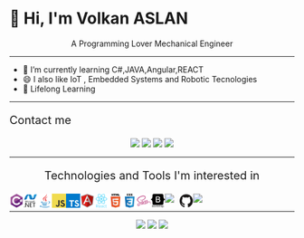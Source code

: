 <h1 align='left'> 👋 Hi, I'm Volkan ASLAN</h1>
<center>
<p>A Programming Lover Mechanical Engineer</p>
</center>
<hr>

- 🌱 I’m currently learning C#,JAVA,Angular,REACT
- 😄 I also like IoT , Embedded Systems and
  Robotic Tecnologies
- 💬 Lifelong Learning


<hr>
<p align='left' style="font-size:20px">
  Contact me 
</p>
<center>
  <a align="center" href="mailto:mvolkanaslan@gmail.com" target="_blank"><img width="30px"  src="https://cdn.jsdelivr.net/npm/simple-icons@v3/icons/gmail.svg" /></a>
  <a href="mailto:mvolkanaslan@outlook.com" target="_blank"><img width="30px"  src="https://cdn.jsdelivr.net/npm/simple-icons@v3/icons/microsoftoutlook.svg" /></a>
  <a href="https://www.linkedin.com/in/m-volkanaslan" target="_blank"><img width="30px"  src="https://cdn.jsdelivr.net/npm/simple-icons@v3/icons/linkedin.svg" /></a>
  <a href="https://www.instagram.com/mvolkanaslan/" target="_blank"><img width="30px"  src="https://cdn.jsdelivr.net/npm/simple-icons@v3/icons/instagram.svg" /></a>
  <!-- <a href="https://www.twitter.com/m/"><img width="30px"  src="https://cdn.jsdelivr.net/npm/simple-icons@v3/icons/twitter.svg" /></a> -->
  <!-- <a href="https://discordapp.com/users/424246409928245249"><img width="30px"  src="https://cdn.jsdelivr.net/npm/simple-icons@v3/icons/discord.svg" /></a> -->
  </center>

<center><hr>
<p style="font-size:20px">Technologies and Tools I'm interested in </p>
<p>
    <img width="25" align="left" src="https://raw.githubusercontent.com/devicons/devicon/master/icons/csharp/csharp-original.svg">
    <img width="25" align="left" src="https://raw.githubusercontent.com/devicons/devicon/master/icons/dot-net/dot-net-original-wordmark.svg">
    <img width="25" align="left" src="https://raw.githubusercontent.com/devicons/devicon/master/icons/java/java-original.svg">
    <img width="25" align="left" src="https://raw.githubusercontent.com/github/explore/80688e429a7d4ef2fca1e82350fe8e3517d3494d/topics/javascript/javascript.png">
    <img width="25" align="left" src="https://raw.githubusercontent.com/github/explore/80688e429a7d4ef2fca1e82350fe8e3517d3494d/topics/typescript/typescript.png">
    <img width="25" align="left" src="https://raw.githubusercontent.com/devicons/devicon/master/icons/angularjs/angularjs-original.svg">
    <img width="25" align="left" src="https://raw.githubusercontent.com/devicons/devicon/master/icons/react/react-original-wordmark.svg">
    <img width="25" align="left" src="https://raw.githubusercontent.com/devicons/devicon/master/icons/html5/html5-original-wordmark.svg">
    <img width="25" align="left" src="https://raw.githubusercontent.com/devicons/devicon/master/icons/css3/css3-original-wordmark.svg">
    <img width="25" align="left" src="https://raw.githubusercontent.com/devicons/devicon/master/icons/sass/sass-original.svg">
    <img width="25" align="left" src="https://raw.githubusercontent.com/devicons/devicon/master/icons/bootstrap/bootstrap-plain-wordmark.svg">
    <img width="25" align="left" src="https://www.vectorlogo.zone/logos/git-scm/git-scm-icon.svg">
    <img width="25" align="left" src="https://raw.githubusercontent.com/devicons/devicon/master/icons/github/github-original.svg">
    <img width="25" align="left" src="https://www.vectorlogo.zone/logos/getpostman/getpostman-icon.svg"></p>
    </center><br>
    <p><hr></p>
    

<center><img width="500px" src="https://github-readme-stats.vercel.app/api?username=mvolkanaslan&show_icons=true&theme=radical">
<img width="500px" src="https://github-readme-stats.vercel.app/api/top-langs?username=mvolkanaslan&show_icons=true&locale=en&layout=compact&theme=radical"/>
<img width="500px" src="https://github-readme-streak-stats.herokuapp.com/?user=mvolkanaslan&theme=radical"  /></center>
